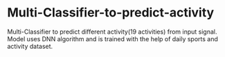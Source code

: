 # Multi-Classifier-to-predict-activity
Multi-Classifier to predict different activity(19 activities) from input signal. Model uses DNN algorithm and is trained with the help of daily sports and activity dataset.
